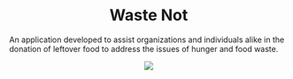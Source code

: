 <div style="text-align:center">
  <h1>Waste Not</h1>
</div>

An application developed to assist organizations and individuals alike in the donation of leftover food to address the issues of hunger and food waste.

<div style="text-align:center">
  <img src="http://s31.postimg.org/3lhdpdbkr/Screen_Shot_2016_04_19_at_4_29_24_PM.png"/>
</div>

